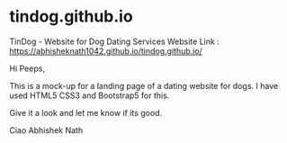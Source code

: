 # tindog.github.io
TinDog -  Website for Dog Dating Services
Website Link : https://abhisheknath1042.github.io/tindog.github.io/

Hi Peeps,

This is a mock-up for a landing page of a dating website for dogs. I have used HTML5 CSS3 and Bootstrap5 for this.

Give it a look and let me know if its good.

Ciao Abhishek Nath
